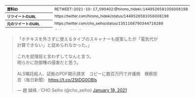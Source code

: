 <table style="font-size: 9pt; width: 610px; margin-bottom: 20px; height: 80px;">
<tbody>
    <tr>
        <th align=left>資料ID</th>
        <td align=left>RETWEET::2021-10-17_090402:@hirono_hideki::1449526581056008198</td>
    </tr>
    <tr>
        <th align=left>リツイートのURL</th>
        <td align=left>https://twitter.com/hirono_hideki/status/1449526581056008198</td>
    </tr>
    <tr>
        <th align=left>元のツイートのURL</th>
        <td align=left>https://twitter.com/cho_seiho/status/1351168790344716289</td>
    </tr>
    <tr>
        <th align=left>リツイートしたアカウント</th>
        <td align=left>@hirono_hideki</td>
    </tr>
    <tr>
        <th align=left>元のツイートのアカウント</th>
        <td align=left>@cho_seiho</td>
    </tr>
    <tr>
        <th align=left>リツイートしたユーザ名</th>
        <td align=left>刑事告発・非常上告＼金沢地方検察庁御中</td>
    </tr>
    <tr>
        <th align=left>元のツイートのユーザ名</th>
        <td align=left>趙 誠峰／CHO Seiho</td>
    </tr>
    <tr>
        <th align=left>ツイートの記録日時</th>
        <td align=left>created_at 2022-08-26_0429</td>
    </tr>
</tbody>
</table>
<blockquote class="twitter-tweet" data-width="450"  data-lang="ja"><p lang="ja" dir="ltr">「ホチキスを外さずに使えるタイプのスキャナーも提案したが「電気代が計算できない」と認められなかった。」<br><br>これを屁理屈と言わずしてなんと言う。<br>明らかに防御権の侵害だと思う。<br><br>ALS嘱託殺人、証拠のPDF開示請求　コピーに数百万円で弁護側　検察拒否（毎日新聞） <a href="https://t.co/2StDG0OBls">https://t.co/2StDG0OBls</a></p>&mdash; 趙 誠峰／CHO Seiho (@cho_seiho) <a href="https://twitter.com/cho_seiho/status/1351168790344716289?ref_src=twsrc%5Etfw">January 18, 2021</a></blockquote>
<script async src="https://platform.twitter.com/widgets.js" charset="utf-8"></script>


